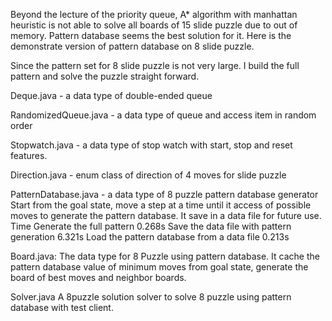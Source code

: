 Beyond the lecture of the priority queue, A* algorithm with manhattan heuristic is not able to solve all boards of 15 slide puzzle due to out of memory.  Pattern database seems the best solution for it.  Here is the demonstrate version of pattern database on 8 slide puzzle. 

Since the pattern set for 8 slide puzzle is not very large.  I build the full pattern and solve the puzzle straight forward.

Deque.java - a data type of double-ended queue

RandomizedQueue.java - a data type of queue and access item in random order

Stopwatch.java - a data type of stop watch with start, stop and reset features.

Direction.java - enum class of direction of 4 moves for slide puzzle

PatternDatabase.java - a data type of 8 puzzle pattern database generator
Start from the goal state, move a step at a time until it access of possible moves to generate the pattern database.  It save in a data file for future use.
                                                Time
Generate the full pattern                       0.268s
Save the data file with pattern generation      6.321s
Load the pattern database from a data file      0.213s

Board.java:  The data type for 8 Puzzle using pattern database.
It cache the pattern database value of minimum moves from goal state, generate the board of best moves and neighbor boards.

Solver.java
A 8puzzle solution solver to solve 8 puzzle using pattern database with test client.

